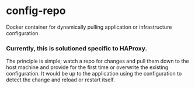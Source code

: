 # config-repo
Docker container for dynamically pulling application or infrastructure configuration

### Currently, this is solutioned specific to HAProxy.

The principle is simple; watch a repo for changes and pull them down to the host machine and provide for the first time or overwrite the existing configuration.  It would be up to the application using the configuration to detect the change and reload or restart itself.
